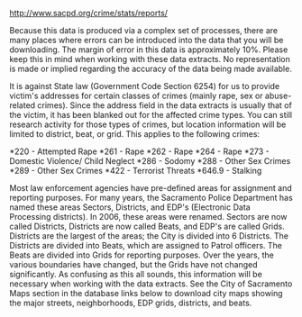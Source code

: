 http://www.sacpd.org/crime/stats/reports/

Because this data is produced via a complex set of processes, there are many places where errors can be introduced into the data that you will be downloading. The margin of error in this data is approximately 10%. Please keep this in mind when working with these data extracts. No representation is made or implied regarding the accuracy of the data being made available.

It is against State law (Government Code Section 6254) for us to provide victim's addresses for certain classes of crimes (mainly rape, sex or abuse-related crimes). Since the address field in the data extracts is usually that of the victim, it has been blanked out for the affected crime types. You can still research activity for those types of crimes, but location information will be limited to district, beat, or grid. This applies to the following crimes:

  *220 - Attempted Rape
  *261 - Rape
  *262 - Rape
  *264 - Rape
  *273 - Domestic Violence/ Child Neglect
  *286 - Sodomy
  *288 - Other Sex Crimes
  *289 - Other Sex Crimes
  *422 - Terrorist Threats
  *646.9 - Stalking

Most law enforcement agencies have pre-defined areas for assignment and reporting purposes. For many years, the Sacramento Police Department has named these areas Sectors, Districts, and EDP's (Electronic Data Processing districts). In 2006, these areas were renamed. Sectors are now called Districts, Districts are now called Beats, and EDP's are called Grids. Districts are the largest of the areas; the City is divided into 6 Districts. The Districts are divided into Beats, which are assigned to Patrol officers. The Beats are divided into Grids for reporting purposes. Over the years, the various boundaries have changed, but the Grids have not changed significantly. As confusing as this all sounds, this information will be necessary when working with the data extracts. See the City of Sacramento Maps section in the database links below to download city maps showing the major streets, neighborhoods, EDP grids, districts, and beats.

